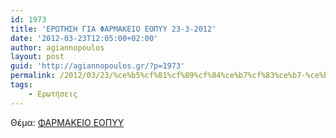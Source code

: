 ```yaml
---
id: 1973
title: 'ΕΡΩΤΗΣΗ ΓΙΑ ΦΑΡΜΑΚΕΙΟ ΕΟΠΥΥ 23-3-2012'
date: '2012-03-23T12:05:00+02:00'
author: agiannopoulos
layout: post
guid: 'http://agiannopoulos.gr/?p=1973'
permalink: /2012/03/23/%ce%b5%cf%81%cf%89%cf%84%ce%b7%cf%83%ce%b7-%ce%b3%ce%b9%ce%b1-%cf%86%ce%b1%cf%81%ce%bc%ce%b1%ce%ba%ce%b5%ce%b9%ce%bf-%ce%b5%ce%bf%cf%80%cf%85%cf%85-23-3-2012/
tags:
    - Ερωτήσεις
---
```


Θέμα: [ΦΑΡΜΑΚΕΙΟ ΕΟΠΥΥ](/wp-content/uploads/2012/04/cf86ceb1cf81cebcceb1cebaceb5ceb9cebf-ceb5cebfcf80cf85cf85-23032012.doc)